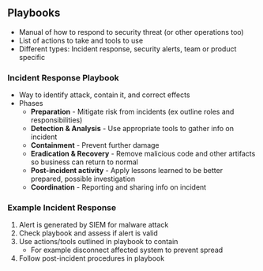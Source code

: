 ## Playbooks
* Manual of how to respond to security threat (or other operations too)
* List of actions to take and tools to use
* Different types: Incident response, security alerts, team or product specific
### Incident Response Playbook
* Way to identify attack, contain it, and correct effects
* Phases
    * **Preparation** - Mitigate risk from incidents (ex outline roles and responsibilities)
    * **Detection & Analysis** - Use appropriate tools to gather info on incident
    * **Containment** - Prevent further damage
    * **Eradication & Recovery** - Remove malicious code and other artifacts so business can return to normal
    * **Post-incident activity** - Apply lessons learned to be better prepared, possible investigation
    * **Coordination** - Reporting and sharing info on incident
### Example Incident Response
1. Alert is generated by SIEM for malware attack
2. Check playbook and assess if alert is valid
3. Use actions/tools outlined in playbook to contain
    * For example disconnect affected system to prevent spread
4. Follow post-incident procedures in playbook